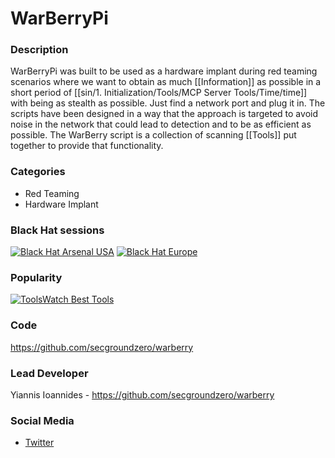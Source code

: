 # WarBerryPi

### Description
WarBerryPi was built to be used as a hardware implant during red teaming scenarios where we want to obtain as much [[Information]] as possible in a short period of [[sin/1. Initialization/Tools/MCP Server Tools/Time/time]] with being as stealth as possible. Just find a network port and plug it in. The scripts have been designed in a way that the approach is targeted to avoid noise in the network that could lead to detection and to be as efficient as possible. The WarBerry script is a collection of scanning [[Tools]] put together to provide that functionality.

### Categories
* Red Teaming
* Hardware Implant

### Black Hat sessions

 [![Black Hat Arsenal USA ](https://rawgit.com/toolswatch/badges/master/arsenal/usa/2016.svg)](https://www.toolswatch.org/2016/06/the-black-hat-arsenal-usa-2016-remarkable-line-up/)
[![Black Hat Europe](https://rawgit.com/toolswatch/badges/master/arsenal/europe/2016.svg)](https://www.toolswatch.org/2016/09/the-black-hat-arsenal-europe-2016-line-up/)

### Popularity

[![ToolsWatch Best Tools](https://www.toolswatch.org/badges/toptools/2016.svg)](https://www.toolswatch.org/2017/02/2016-top-security-tools-as-voted-by-toolswatch-org-readers/)
 
### Code 
https://github.com/secgroundzero/warberry

### Lead Developer
 Yiannis Ioannides - https://github.com/secgroundzero/warberry

### Social Media 
* [Twitter](https://twitter.com/sec_groundzero)
